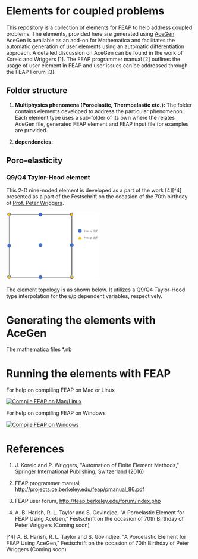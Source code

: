# Elements for coupled problems

This repository is a collection of elements for <a href="http://projects.ce.berkeley.edu/feap/" target="_blank">FEAP</a> to help address coupled problems. The elements, provided here are generated using <a href = "http://symech.fgg.uni-lj.si/" target="_blank">AceGen</a>. AceGen is available as an add-on for Mathematica and facilitates the automatic generation of user elements using an automatic differentiation approach. A detailed discussion on AceGen can be found in the work of Korelc and Wriggers [1]. The FEAP programmer manual [2] outlines the usage of user element in FEAP and user issues can be addressed through the FEAP Forum [3]. 

## Folder structure

1. **Multiphysics phenomena (Poroelastic, Thermoelastic etc.):** The folder contains elements developed to address the particular phenomenon. Each element type uses a sub-folder of its own where the relates AceGen file, generated FEAP element and FEAP input file for examples are provided.

2. **dependencies:**

## Poro-elasticity

### Q9/Q4 Taylor-Hood element
This 2-D nine-noded element is developed as a part of the work [4][^4] presented as a part of the Festschrift on the occasion of the 70th birthday of <a href="https://www.ikm.uni-hannover.de/de/wriggers/" target="_blank">Prof. Peter Wriggers</a>.

![Q9/Q4 Taylor-Hood element topology](common/images/Q9Q4-TH_small.png "Q9/Q4 Taylor-Hood element")

The element topology is as shown below. It utilizes a Q9/Q4 Taylor-Hood type interpolation for the u/p dependent variables, respectively.

# Generating the elements with AceGen
The mathematica files *.nb

# Running the elements with FEAP
For help on compiling FEAP on Mac or Linux

[![Compile FEAP on Mac/Linux](http://img.youtube.com/vi/_ohQ__rqq3Y/0.jpg)](http://www.youtube.com/watch?v=_ohQ__rqq3Y)

For help on compiling FEAP on Windows

[![Compile FEAP on Windows](http://img.youtube.com/vi/7QAh6QvOT6s/0.jpg)](http://www.youtube.com/watch?v=7QAh6QvOT6s)

# References
1. J. Korelc and P. Wriggers, "Automation of Finite Element Methods," Springer International Publishing, Switzerland (2016)

2. FEAP programmer manual, http://projects.ce.berkeley.edu/feap/pmanual_86.pdf

3. FEAP user forum, http://feap.berkeley.edu/forum/index.php

4. A. B. Harish, R. L. Taylor and S. Govindjee, "A Poroelastic Element for FEAP Using AceGen," Festschrift on the occasion of 70th Birthday of Peter Wriggers (Coming soon)

[^4] A. B. Harish, R. L. Taylor and S. Govindjee, "A Poroelastic Element for FEAP Using AceGen," Festschrift on the occasion of 70th Birthday of Peter Wriggers (Coming soon)
